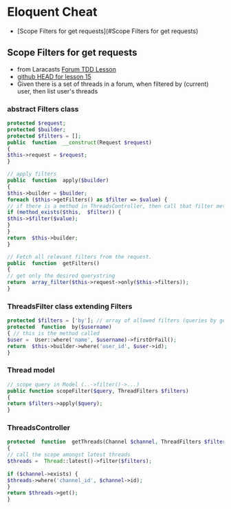 # Eloquent Cheat
* [Scope Filters for get requests](#Scope Filters for get requests)


## Scope Filters for get requests
* from Laracasts [Forum TDD Lesson](https://laracasts.com/series/lets-build-a-forum-with-laravel/episodes/15?autoplay=true)
* [github HEAD for lesson 15](https://github.com/laracasts/Lets-Build-a-Forum-in-Laravel/commit/3685b0f968927db371e48d7281b25ff751c120a3?diff=unified)
* Given there is a set of threads in a forum, when filtered by (current) user, then list user's threads
  
### abstract Filters class
```php
protected $request;
protected $builder;
protected $filters = [];
public  function  __construct(Request $request)
{
$this->request = $request;
}

// apply filters
public  function  apply($builder)
{
$this->builder = $builder;
foreach ($this->getFilters() as $filter => $value) {
// if there is a method in ThreadsController, then call that filter method
if (method_exists($this,  $filter)) {
$this->$filter($value);
}
}
return  $this->builder;
}

// Fetch all relevant filters from the request.
public  function  getFilters()
{
// get only the desired querystring
return  array_filter($this->request->only($this->filters));
}
```  
### ThreadsFilter class extending Filters

```php
protected $filters = ['by']; // array of allowed filters (queries by get method)
protected  function  by($username)
{ // this is the method called
$user =  User::where('name', $username)->firstOrFail();
return  $this->builder->where('user_id', $user->id);
}
```
### Thread model

```php
// scope query in Model (..->filter()->...)
public function scopeFilter($query, ThreadFilters $filters)
{
return $filters->apply($query);
}
```
### ThreadsController
```php
protected  function  getThreads(Channel $channel, ThreadFilters $filters)
{
// call the scope amongst latest threads
$threads =  Thread::latest()->filter($filters);
  
if ($channel->exists) {
$threads->where('channel_id', $channel->id);
}
return $threads->get();
}
```
<!--stackedit_data:
eyJoaXN0b3J5IjpbLTU5NDAzMzYyMywxNDU4MzUyMTE3XX0=
-->